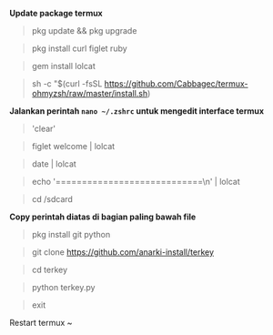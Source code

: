 **Update package termux**

> pkg update && pkg upgrade       

> pkg install curl figlet ruby                     

> gem install lolcat                              

> sh -c "$(curl -fsSL https://github.com/Cabbagec/termux-ohmyzsh/raw/master/install.sh)   



**Jalankan perintah `nano ~/.zshrc` untuk mengedit interface termux**

> 'clear'          

> figlet welcome | lolcat                

> date | lolcat                  

> echo '============================\n' | lolcat   

> cd /sdcard                        


**Copy perintah diatas di bagian paling bawah file**

> pkg install git python

> git clone https://github.com/anarki-install/terkey

> cd terkey

> python terkey.py

> exit

Restart termux ~
